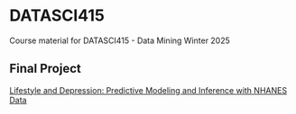 # DATASCI415
Course material for DATASCI415 - Data Mining Winter 2025

## Final Project
[Lifestyle and Depression: Predictive Modeling and Inference with NHANES Data]()
